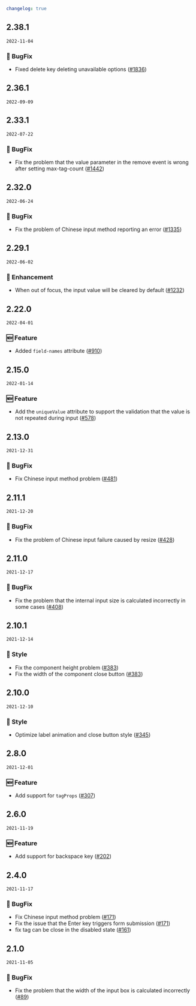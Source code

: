 ```yaml
changelog: true
```

## 2.38.1

`2022-11-04`

### 🐛 BugFix

- Fixed delete key deleting unavailable options ([#1836](https://github.com/arco-design/arco-design-vue/pull/1836))


## 2.36.1

`2022-09-09`


## 2.33.1

`2022-07-22`

### 🐛 BugFix

- Fix the problem that the value parameter in the remove event is wrong after setting max-tag-count ([#1442](https://github.com/arco-design/arco-design-vue/pull/1442))


## 2.32.0

`2022-06-24`

### 🐛 BugFix

- Fix the problem of Chinese input method reporting an error ([#1335](https://github.com/arco-design/arco-design-vue/pull/1335))


## 2.29.1

`2022-06-02`

### 💎 Enhancement

- When out of focus, the input value will be cleared by default ([#1232](https://github.com/arco-design/arco-design-vue/pull/1232))


## 2.22.0

`2022-04-01`

### 🆕 Feature

- Added `field-names` attribute ([#910](https://github.com/arco-design/arco-design-vue/pull/910))


## 2.15.0

`2022-01-14`

### 🆕 Feature

- Add the `uniqueValue` attribute to support the validation that the value is not repeated during input ([#578](https://github.com/arco-design/arco-design-vue/pull/578))


## 2.13.0

`2021-12-31`

### 🐛 BugFix

- Fix Chinese input method problem ([#481](https://github.com/arco-design/arco-design-vue/pull/481))


## 2.11.1

`2021-12-20`

### 🐛 BugFix

- Fix the problem of Chinese input failure caused by resize ([#428](https://github.com/arco-design/arco-design-vue/pull/428))


## 2.11.0

`2021-12-17`

### 🐛 BugFix

- Fix the problem that the internal input size is calculated incorrectly in some cases ([#408](https://github.com/arco-design/arco-design-vue/pull/408))


## 2.10.1

`2021-12-14`

### 💅 Style

- Fix the component height problem ([#383](https://github.com/arco-design/arco-design-vue/pull/383))
- Fix the width of the component close button ([#383](https://github.com/arco-design/arco-design-vue/pull/383))


## 2.10.0

`2021-12-10`

### 💅 Style

- Optimize label animation and close button style ([#345](https://github.com/arco-design/arco-design-vue/pull/345))


## 2.8.0

`2021-12-01`

### 🆕 Feature

- Add support for `tagProps` ([#307](https://github.com/arco-design/arco-design-vue/pull/307))


## 2.6.0

`2021-11-19`

### 🆕 Feature

- Add support for backspace key ([#202](https://github.com/arco-design/arco-design-vue/pull/202))


## 2.4.0

`2021-11-17`

### 🐛 BugFix

- Fix Chinese input method problem ([#171](https://github.com/arco-design/arco-design-vue/pull/171))
- Fix the issue that the Enter key triggers form submission ([#171](https://github.com/arco-design/arco-design-vue/pull/171))
- fix tag can be close in the disabled state ([#161](https://github.com/arco-design/arco-design-vue/pull/161))


## 2.1.0

`2021-11-05`

### 🐛 BugFix

- Fix the problem that the width of the input box is calculated incorrectly ([#89](https://github.com/arco-design/arco-design-vue/pull/89))

